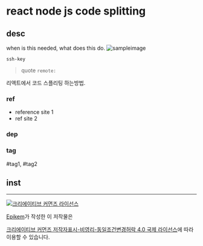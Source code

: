 # react node js code splitting

## desc
  when is this needed, what does this do.
  ![sampleimage](images/2018-04-18.png)

  `ssh-key`

  >quote `remote:`

리액트에서 코드 스플리팅 하는방법.

### ref
  - reference site 1
  - ref site 2

### dep

### tag
  #tag1, #tag2

## inst


-----
<a rel="license" href="http://creativecommons.org/licenses/by-nc-sa/4.0/"><img alt="크리에이티브 커먼즈 라이선스" style="border-width:0" src="https://i.creativecommons.org/l/by-nc-sa/4.0/88x31.png" /></a>

<a href='https://github.com/Epikem' target='_blank'>Epikem</a>가 작성한 이 저작물은

<a rel="license" href="http://creativecommons.org/licenses/by-nc-sa/4.0/">크리에이티브 커먼즈 저작자표시-비영리-동일조건변경허락 4.0 국제 라이선스</a>에 따라 이용할 수 있습니다.
